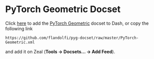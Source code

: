 # PyTorch Geometric Docset #

Click <a href=dash-feed://https%3A%2F%2Fgithub.com%2Fflandolfi%2Fpyg-docset%2Fraw%2Fmaster%2FPyTorch-Geometric.xml>here</a> to add the [PyTorch Geometric](https://pytorch-geometric.readthedocs.io/en/latest/) docset to Dash, or copy the following link

    https://github.com/flandolfi/pyg-docset/raw/master/PyTorch-Geometric.xml

and add it on Zeal (**Tools → Docsets... → Add Feed**).